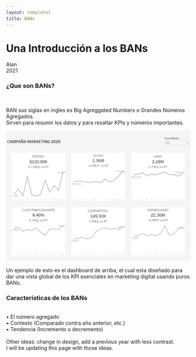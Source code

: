 ```yaml
---
layout: template1
title: BANs
---
```


Una Introducción a los BANs
================
Alan<br />
2021<br />

<h3>¿Que son BANs?</h3>
<br />
<p>BAN sus siglas en ingles es Big Agreggated Numbers o Grandes Números Agregados.<br />
Sirven para resumir los datos y para resaltar KPIs y números importantes. <br />
</p>
<div class="bigcenterimgcontainer">
<img src="img/Dashboard.jpg" alt style>
</div>

<p>Un ejemplo de esto es el dashboard de arriba, el cual esta diseñado para dar una vista global de los KPI esenciales en marketing digital usando puros BANs.</p>

<h3>Características de los BANs</h3>
<br />
•	El número agregado<br />
•	Contexto (Comparado contra año anterior, etc.)<br />
•	Tendencia (Incremento o decremento) <br />
<br />
Other ideas: change in design, add a previous year with less contrast. <br />
I will be updating this page with those ideas. </p>
<br />








